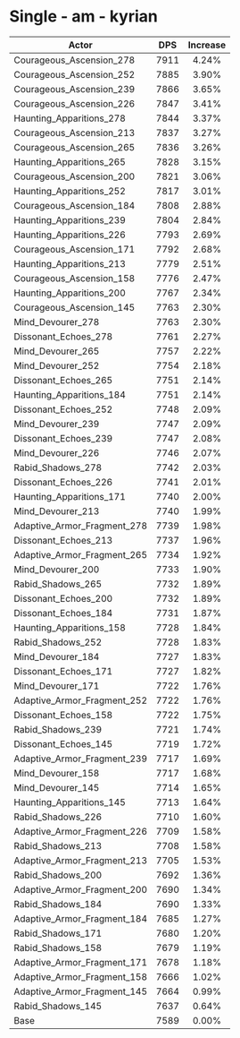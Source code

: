 # Single - am - kyrian
| Actor | DPS | Increase |
|---|:---:|:---:|
|Courageous_Ascension_278|7911|4.24%|
|Courageous_Ascension_252|7885|3.90%|
|Courageous_Ascension_239|7866|3.65%|
|Courageous_Ascension_226|7847|3.41%|
|Haunting_Apparitions_278|7844|3.37%|
|Courageous_Ascension_213|7837|3.27%|
|Courageous_Ascension_265|7836|3.26%|
|Haunting_Apparitions_265|7828|3.15%|
|Courageous_Ascension_200|7821|3.06%|
|Haunting_Apparitions_252|7817|3.01%|
|Courageous_Ascension_184|7808|2.88%|
|Haunting_Apparitions_239|7804|2.84%|
|Haunting_Apparitions_226|7793|2.69%|
|Courageous_Ascension_171|7792|2.68%|
|Haunting_Apparitions_213|7779|2.51%|
|Courageous_Ascension_158|7776|2.47%|
|Haunting_Apparitions_200|7767|2.34%|
|Courageous_Ascension_145|7763|2.30%|
|Mind_Devourer_278|7763|2.30%|
|Dissonant_Echoes_278|7761|2.27%|
|Mind_Devourer_265|7757|2.22%|
|Mind_Devourer_252|7754|2.18%|
|Dissonant_Echoes_265|7751|2.14%|
|Haunting_Apparitions_184|7751|2.14%|
|Dissonant_Echoes_252|7748|2.09%|
|Mind_Devourer_239|7747|2.09%|
|Dissonant_Echoes_239|7747|2.08%|
|Mind_Devourer_226|7746|2.07%|
|Rabid_Shadows_278|7742|2.03%|
|Dissonant_Echoes_226|7741|2.01%|
|Haunting_Apparitions_171|7740|2.00%|
|Mind_Devourer_213|7740|1.99%|
|Adaptive_Armor_Fragment_278|7739|1.98%|
|Dissonant_Echoes_213|7737|1.96%|
|Adaptive_Armor_Fragment_265|7734|1.92%|
|Mind_Devourer_200|7733|1.90%|
|Rabid_Shadows_265|7732|1.89%|
|Dissonant_Echoes_200|7732|1.89%|
|Dissonant_Echoes_184|7731|1.87%|
|Haunting_Apparitions_158|7728|1.84%|
|Rabid_Shadows_252|7728|1.83%|
|Mind_Devourer_184|7727|1.83%|
|Dissonant_Echoes_171|7727|1.82%|
|Mind_Devourer_171|7722|1.76%|
|Adaptive_Armor_Fragment_252|7722|1.76%|
|Dissonant_Echoes_158|7722|1.75%|
|Rabid_Shadows_239|7721|1.74%|
|Dissonant_Echoes_145|7719|1.72%|
|Adaptive_Armor_Fragment_239|7717|1.69%|
|Mind_Devourer_158|7717|1.68%|
|Mind_Devourer_145|7714|1.65%|
|Haunting_Apparitions_145|7713|1.64%|
|Rabid_Shadows_226|7710|1.60%|
|Adaptive_Armor_Fragment_226|7709|1.58%|
|Rabid_Shadows_213|7708|1.58%|
|Adaptive_Armor_Fragment_213|7705|1.53%|
|Rabid_Shadows_200|7692|1.36%|
|Adaptive_Armor_Fragment_200|7690|1.34%|
|Rabid_Shadows_184|7690|1.33%|
|Adaptive_Armor_Fragment_184|7685|1.27%|
|Rabid_Shadows_171|7680|1.20%|
|Rabid_Shadows_158|7679|1.19%|
|Adaptive_Armor_Fragment_171|7678|1.18%|
|Adaptive_Armor_Fragment_158|7666|1.02%|
|Adaptive_Armor_Fragment_145|7664|0.99%|
|Rabid_Shadows_145|7637|0.64%|
|Base|7589|0.00%|
